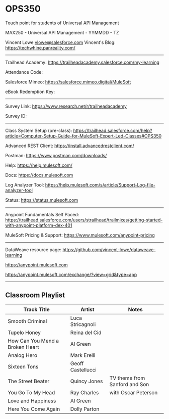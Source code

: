 # OPS350

Touch point for students of Universal API Management

MAX250 - Universal API Management - YYMMDD - TZ

Vincent Lowe
vlowe@salesforce.com
Vincent's Blog: https://techwhine.panreality.com/

-------------------------------------------------------------------------------------------------------------------
Trailhead Academy:				https://trailheadacademy.salesforce.com/my-learning

Attendance Code:				

Salesforce Mimeo:				https://salesforce.mimeo.digital/MuleSoft

eBook Redemption Key:		

-------------------------------------------------------------------------------------------------------------------
Survey Link:								https://www.research.net/r/trailheadacademy

Survey ID:								

-------------------------------------------------------------------------------------------------------------------

Class System Setup (pre-class): https://trailhead.salesforce.com/help?article=Computer-Setup-Guide-for-MuleSoft-Expert-Led-Classes#OPS350

Advanced REST Client: https://install.advancedrestclient.com/

Postman: https://www.postman.com/downloads/

Help: https://help.mulesoft.com/

Docs: https://docs.mulesoft.com

Log Analyzer Tool: https://help.mulesoft.com/s/article/Support-Log-file-analyzer-tool

Status: https://status.mulesoft.com 
   
------------------------------------------------------------------------------

Anypoint Fundamentals Self Paced: https://trailhead.salesforce.com/users/strailhead/trailmixes/getting-started-with-anypoint-platform-dex-401

MuleSoft Pricing & Support: https://www.mulesoft.com/anypoint-pricing

------------------------------------------------------------------------------

DataWeave resource page: https://github.com/vincent-lowe/dataweave-learning

https://anypoint.mulesoft.com

https://anypoint.mulesoft.com/exchange/?view=grid&type=app

-------------------------------------------------------------------------------------------------------------------
Classroom Playlist
-------------------------------------------------------------------------------------------------------------------
|Track Title|Artist|Notes|
|-----------|------|-----|
|Smooth Criminal|Luca Stricagnoli||
|Tupelo Honey|Reina del Cid||
|How Can You Mend a Broken Heart|Al Green||
|Analog Hero|Mark Erelli||
|Sixteen Tons|Geoff Castellucci||
|The Street Beater|Quincy Jones|TV theme from Sanford and Son|
|You Go To My Head|Ray Charles|with Oscar Peterson|
|Love and Happiness|Al Green||
|Here You Come Again|Dolly Parton||










  

